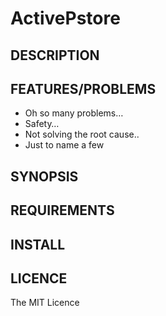 # ActivePstore

## DESCRIPTION

## FEATURES/PROBLEMS

* Oh so many problems…
* Safety…
* Not solving the root cause..
* Just to name a few

## SYNOPSIS

## REQUIREMENTS

## INSTALL

## LICENCE

The MIT Licence
